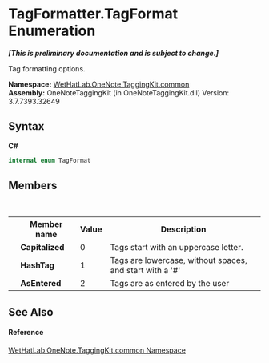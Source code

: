 # TagFormatter.TagFormat Enumeration
 _**\[This is preliminary documentation and is subject to change.\]**_

Tag formatting options.

**Namespace:**&nbsp;<a href="bcdbab9c-63d1-48a4-6937-af53fb8d9a55.md">WetHatLab.OneNote.TaggingKit.common</a><br />**Assembly:**&nbsp;OneNoteTaggingKit (in OneNoteTaggingKit.dll) Version: 3.7.7393.32649

## Syntax

**C#**<br />
``` C#
internal enum TagFormat
```


## Members
&nbsp;<table><tr><th></th><th>Member name</th><th>Value</th><th>Description</th></tr><tr><td /><td target="F:WetHatLab.OneNote.TaggingKit.common.TagFormatter.TagFormat.Capitalized">**Capitalized**</td><td>0</td><td>Tags start with an uppercase letter.</td></tr><tr><td /><td target="F:WetHatLab.OneNote.TaggingKit.common.TagFormatter.TagFormat.HashTag">**HashTag**</td><td>1</td><td>Tags are lowercase, without spaces, and start with a '#'</td></tr><tr><td /><td target="F:WetHatLab.OneNote.TaggingKit.common.TagFormatter.TagFormat.AsEntered">**AsEntered**</td><td>2</td><td>Tags are as entered by the user</td></tr></table>

## See Also


#### Reference
<a href="bcdbab9c-63d1-48a4-6937-af53fb8d9a55.md">WetHatLab.OneNote.TaggingKit.common Namespace</a><br />